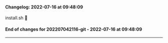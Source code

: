 #### Changelog: 2022-07-16 at 09:48:09  
  
install.sh      🚀  
  
#### End of changes for 202207042116-git - 2022-07-16 at 09:48:09  
  
----  
  
